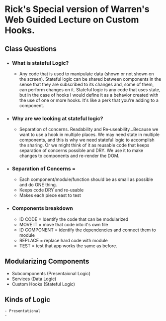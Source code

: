 # Rick's Special version of Warren's Web Guided Lecture on Custom Hooks.

## Class Questions

- ### What is stateful Logic?
  -  Any code that is used to manipulate data (shown or not shown on the screen). Stateful logic can be shared between components in the sense that they are subscribed to its changes and, some of them, can perform changes on it. Stateful logic is any code that uses state, but in the case of hooks I would define it as a behavior created with the use of one or more hooks. It's like a perk that you're adding to a component.

- ### Why are we looking at stateful logic?
  -  Separation of concerns. Readability and Re-useability…Because we want to use a hook in multiple places. We may need state in multiple components, and this is why we need stateful logic to accomplish the sharing. Or we might think of it as reusable code that keeps separation of concerns possible and DRY. We use it to make changes to components and re-render the DOM. 

- ### Separation of Concerns = 
  - Each component/module/function should be as small as possible and do ONE thing. 
  - Keeps code DRY and re-usable
  - Makes each piece east to test

- ### Components breakdown
  - ID CODE = Identify the code that can be modularized
  - MOVE IT = move that code into it's own file
  - ID COMPONENT = identify the dependencies and connect them to module
  - REPLACE = replace hard code with module
  - TEST = test that app works the same as before. 

## Modularizing Components
  - Subcomponents (Presentaional Logic)
  - Services (Data Logic)
  - Custom Hooks (Stateful Logic)

## Kinds of Logic
    - Presentational
    - 